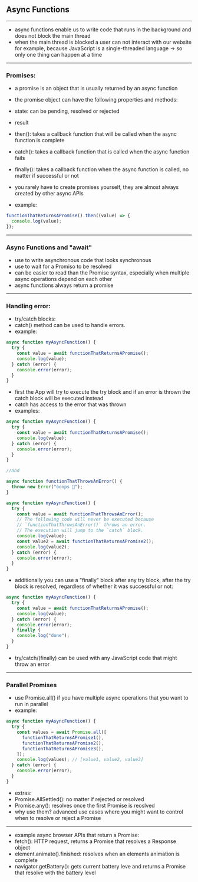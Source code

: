 ## Async Functions

---

- async functions enable us to write code that runs in the background and does not block the main thread
- when the main thread is blocked a user can not interact with our website for example, because JavaScript is a single-threaded language
  -> so only one thing can happen at a time

---

### Promises:

- a promise is an object that is usually returned by an async function
- the promise object can have the following properties and methods:
- state: can be pending, resolved or rejected
- result
- then(): takes a callback function that will be called when the async function is complete
- catch(): takes a callback function that is called when the async function fails
- finally(): takes a callback function when the async function is called, no matter if successful or not
- you rarely have to create promises yourself, they are almost always created by other async APIs

- example:

```javascript
functionThatReturnsAPromise().then((value) => {
  console.log(value);
});
```

---

### Async Functions and "await"

- use to write asynchronous code that looks synchronous
- use to wait for a Promiso to be resolved
- can be easier to read than the Promise syntax, especially when multiple async operations depend on each other
- async functions always return a promise

---

### Handling error:

- try/catch blocks:
- catch() method can be used to handle errors.
- example:

```javascript
async function myAsyncFunction() {
  try {
    const value = await functionThatReturnsAPromise();
    console.log(value);
  } catch (error) {
    console.error(error);
  }
}
```

- first the App will try to execute the try block and if an error is thrown the catch block will be executed instead
- catch has access to the error that was thrown
- examples:

```javascript
async function myAsyncFunction() {
  try {
    const value = await functionThatReturnsAPromise();
    console.log(value);
  } catch (error) {
    console.error(error);
  }
}

//and

async function functionThatThrowsAnError() {
  throw new Error("ooops 🫣");
}

async function myAsyncFunction() {
  try {
    const value = await functionThatThrowsAnError();
    // The following code will never be executed because
    // `functionThatThrowsAnError()` throws an error.
    // The execution will jump to the `catch` block.
    console.log(value);
    const value2 = await functionThatReturnsAPromise2();
    console.log(value2);
  } catch (error) {
    console.error(error);
  }
}
```

- additionally you can use a "finally" block after any try block, after the try block is resolved, regardless of whether it was successful or not:

```javascript
async function myAsyncFunction() {
  try {
    const value = await functionThatReturnsAPromise();
    console.log(value);
  } catch (error) {
    console.error(error);
  } finally {
    console.log("done");
  }
}
```

- try/catch/(finally) can be used with any JavaScript code that might throw an error

---

### Parallel Promises

- use Promise.all() if you have multiple async operations that you want to run in parallel
- example:

```javascript
async function myAsyncFunction() {
  try {
    const values = await Promise.all([
      functionThatReturnsAPromise1(),
      functionThatReturnsAPromise2(),
      functionThatReturnsAPromise3(),
    ]);
    console.log(values); // [value1, value2, value3]
  } catch (error) {
    console.error(error);
  }
}
```

- extras:
- Promise.AllSettled(): no matter if rejected or resolved
- Promise.any(): resolves once the first Promise is reoslved
- why use them? advanced use cases where you might want to control when to resolve or reject a Promise

---

- example async browser APIs that return a Promise:
- fetch(): HTTP request, returns a Promise that resolves a Response object
- element.animate().finished: resolves when an elements animation is complete
- navigator.getBattery(): gets current battery leve and returns a Promise that resolve with the battery level
